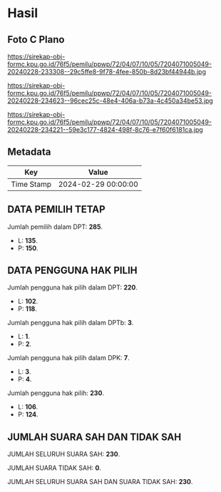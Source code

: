 # Hasil

## Foto C Plano

https://sirekap-obj-formc.kpu.go.id/76f5/pemilu/ppwp/72/04/07/10/05/7204071005049-20240228-233308--29c5ffe8-9f78-4fee-850b-8d23bf44944b.jpg

https://sirekap-obj-formc.kpu.go.id/76f5/pemilu/ppwp/72/04/07/10/05/7204071005049-20240228-234623--96cec25c-48e4-406a-b73a-4c450a34be53.jpg

https://sirekap-obj-formc.kpu.go.id/76f5/pemilu/ppwp/72/04/07/10/05/7204071005049-20240228-234221--59e3c177-4824-498f-8c76-e7f60f6181ca.jpg


## Metadata

| Key        | Value               |
| ---------- | ------------------- |
| Time Stamp | 2024-02-29 00:00:00 |


## DATA PEMILIH TETAP

Jumlah pemilih dalam DPT: **285**.
 * L: **135**.
 * P: **150**.

## DATA PENGGUNA HAK PILIH

Jumlah pengguna hak pilih dalam DPT: **220**.
 * L: **102**.
 * P: **118**.

Jumlah pengguna hak pilih dalam DPTb: **3**.
 * L: **1**.
 * P: **2**.

Jumlah pengguna hak pilih dalam DPK: **7**.
 * L: **3**.
 * P: **4**.

Jumlah pengguna hak pilih: **230**.
 * L: **106**.
 * P: **124**.

## JUMLAH SUARA SAH DAN TIDAK SAH

JUMLAH SELURUH SUARA SAH: **230**.

JUMLAH SUARA TIDAK SAH: **0**.

JUMLAH SELURUH SUARA SAH DAN SUARA TIDAK SAH: **230**.


